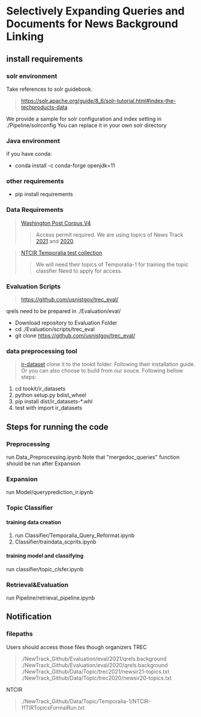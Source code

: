 # Selectively Expanding Queries and Documents for News Background Linking
## install requirements
### solr environment
Take references to solr guidebook.
> https://solr.apache.org/guide/8_6/solr-tutorial.html#index-the-techproducts-data

We provide a sample for solr configuration and index setting in ./Pipeline/solrconfig
You can replace it in your own solr directory
### Java environment
if you have conda: 
- conda install -c conda-forge openjdk=11
### other requirements
- pip install requirements
### Data Requirements
> [Washington Post Corpus V4](https://trec.nist.gov/data/wapost/)
>> Access permit required.
> We are using topics of News Track [2021](https://trec.nist.gov/act_part/tracks/news/newsir21-topics.txt) and [2020](https://trec.nist.gov/act_part/tracks/news/newsir20-topics.txt).

> [NTCIR Temporalia test collection](http://ntcirtemporalia.github.io/NTCIR-11/collection.html)
>> We will need their topics of Temporalia-1 for training the topic classfier
>> Need to apply for access.

### Evaluation Scripts
> https://github.com/usnistgov/trec_eval/

qrels need to be prepared in ./Evaluation/eval/
- Download repository to Evaluation Folder 
- cd ./Evaluation/scripts/trec_eval
- git clone https://github.com/usnistgov/trec_eval/


### data preprocessing tool
> [ir-dataset](https://github.com/allenai/ir_datasets)
clone it to the tookit folder. Following their installation guide.
Or you can also choose to build from our souce. Following bellow steps:
1. cd tookit/ir_datasets 
2. python setup.py bdist_wheel
3. pip install dist/ir_datasets-*.whl
4. test with import ir_datasets

## Steps for running the code

### Preprocessing
run Data_Preprocessing.ipynb
Note that "mergedoc_queries" function should be run after Expansion
### Expansion
run Model/queryprediction_ir.ipynb

### Topic Classifier
#### training data creation
1. run Classifier/Temporalia_Query_Reformat.ipynb
2. Classifier/traindata_scprits.ipynb
#### training model and classifying
run classifier/topic_clsfer.ipynb

### Retrieval&Evaluation
run Pipeline/retrieval_pipeline.ipynb

## Notification
### filepaths
Users should access those files though organizers
TREC
> ./NewTrack_Github/Evaluation/eval/2021/qrels.background
> ./NewTrack_Github/Evaluation/eval/2020/qrels.background
> ./NewTrack_Github/Data/Topic/trec2021/newsir21-topics.txt
> ./NewTrack_Github/Data/Topic/trec2020/newsir20-topics.txt

NTCIR
> ./NewTrack_Github/Data/Topic/Temporalia-1/NTCIR-11TIRTopicsFormalRun.txt